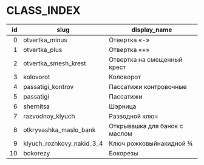 # CLASS_INDEX

| id | slug | display_name |
|---:|------|--------------|
| 0 | otvertka_minus | Отвертка «-» |
| 1 | otvertka_plus | Отвертка «+» |
| 2 | otvertka_smesh_krest | Отвертка на смещенный крест |
| 3 | kolovorot | Коловорот |
| 4 | passatigi_kontrov | Пассатижи контровочные |
| 5 | passatigi | Пассатижи |
| 6 | shernitsa | Шэрница |
| 7 | razvodnoy_klyuch | Разводной ключ |
| 8 | otkryvashka_maslo_bank | Открывашка для банок с маслом |
| 9 | klyuch_rozhkovy_nakid_3_4 | Ключ рожковыйнакидной ¾ |
| 10 | bokorezy | Бокорезы |
